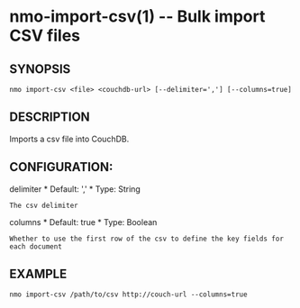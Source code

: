 nmo-import-csv(1) -- Bulk import CSV files
==========================================

## SYNOPSIS

    nmo import-csv <file> <couchdb-url> [--delimiter=','] [--columns=true]

## DESCRIPTION

Imports a csv file into CouchDB.

## CONFIGURATION:

  delimiter
    * Default: ','
    * Type: String

    The csv delimiter

  columns
    * Default: true
    * Type: Boolean

    Whether to use the first row of the csv to define the key fields for
    each document


## EXAMPLE

    nmo import-csv /path/to/csv http://couch-url --columns=true
